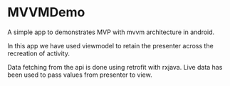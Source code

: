 # MVVMDemo
A simple app to demonstrates MVP with mvvm architecture in android.

In this app we have used viewmodel to retain the presenter across the recreation of activity. 

Data fetching from the api is done using retrofit with rxjava. Live data has been used to pass values from presenter to view.


